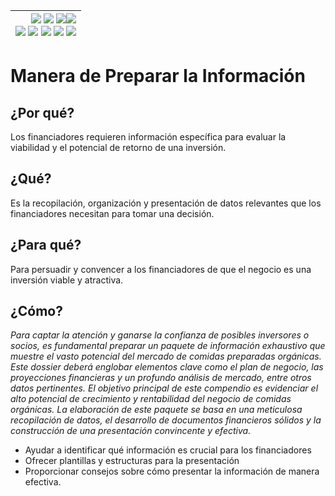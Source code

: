 <div align=right>

|[![](https://img.shields.io/badge/-Inicio-FFF?style=flat&logo=Emlakjet&logoColor=black)](/README.md) [![](https://img.shields.io/badge/-Introducción-FFF?style=flat&logo=abbrobotstudio&logoColor=black)](/documentos/intro.md) [![](https://img.shields.io/badge/-Panorámica-FFF?style=flat&logo=openstreetmap&logoColor=black)](/documentos/panoramica.md)[![](https://img.shields.io/badge/-Modelos_de_lenguaje-FFF?style=flat&logo=LiveChat&logoColor=black)](/documentos/LLMs.md)<br>  [![](https://img.shields.io/badge/-Prompts-FFF?style=flat&logo=Proton&logoColor=black)](/documentos/prompts/README.md) [![](https://img.shields.io/badge/-Ing,_de_prompts-FFF?style=flat&logo=googleearthengine&logoColor=black)](/documentos/ingenieriaDePrompts/README.md) [![](https://img.shields.io/badge/-Patrones-FFF?style=flat&logo=textpattern&logoColor=black)](/documentos/ingenieriaDePrompts/patrones/README.md) [![](https://img.shields.io/badge/8vP-FFF?style=flat&logo=v8&logoColor=black)](/documentos/prompts/mejoresPracticas/8virtudesDelPrompting.md) [![](https://img.shields.io/badge/-Casos_de_uso-FFF?style=flat&logo=gitbook&logoColor=black)](/documentos/casosDeUso/README.md)|
|-:|

</div>

# Manera de Preparar la Información

## ¿Por qué?

Los financiadores requieren información específica para evaluar la viabilidad y el potencial de retorno de una inversión.

## ¿Qué?

Es la recopilación, organización y presentación de datos relevantes que los financiadores necesitan para tomar una decisión.

## ¿Para qué?

Para persuadir y convencer a los financiadores de que el negocio es una inversión viable y atractiva.

## ¿Cómo?

*Para captar la atención y ganarse la confianza de posibles inversores o socios, es fundamental preparar un paquete de información exhaustivo que muestre el vasto potencial del mercado de comidas preparadas orgánicas. Este dossier deberá englobar elementos clave como el plan de negocio, las proyecciones financieras y un profundo análisis de mercado, entre otros datos pertinentes. El objetivo principal de este compendio es evidenciar el alto potencial de crecimiento y rentabilidad del negocio de comidas orgánicas. La elaboración de este paquete se basa en una meticulosa recopilación de datos, el desarrollo de documentos financieros sólidos y la construcción de una presentación convincente y efectiva.*

- Ayudar a identificar qué información es crucial para los financiadores
- Ofrecer plantillas y estructuras para la presentación
- Proporcionar consejos sobre cómo presentar la información de manera efectiva.